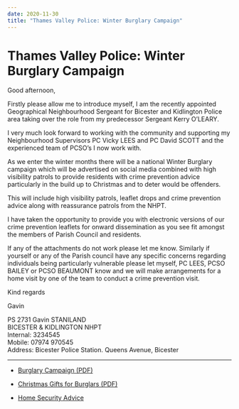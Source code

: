 ```yaml
---
date: 2020-11-30
title: "Thames Valley Police: Winter Burglary Campaign"
---
```


# Thames Valley Police: Winter Burglary Campaign

Good afternoon,

 

Firstly please allow me to introduce myself, I am the recently
appointed Geographical Neighbourhood Sergeant for Bicester and
Kidlington Police area taking over the role from my predecessor
Sergeant Kerry O’LEARY.

 

I very much look forward to working with the community and supporting
my Neighbourhood Supervisors PC Vicky LEES and PC David SCOTT and the
experienced team of PCSO’s I now work with.

 

As we enter the winter months there will be a national Winter Burglary
campaign which will be advertised on social media combined with high
visibility patrols to provide residents with crime prevention advice
particularly in the build up to Christmas and to deter would be
offenders.

 

This will include high visibility patrols, leaflet drops and crime
prevention advice along with reassurance patrols from the NHPT.

 

I have taken the opportunity to provide you with electronic versions
of our crime prevention leaflets for onward dissemination as you see
fit amongst the members of Parish Council and residents.

 

If any of the attachments do not work please let me know. Similarly if
yourself or any of the Parish council have any specific concerns
regarding individuals being particularly vulnerable please let myself,
PC LEES, PCSO BAILEY or PCSO BEAUMONT know and we will make
arrangements for a home visit by one of the team to conduct a crime
prevention visit.

 

Kind regards

 
Gavin

 

 

PS 2731 Gavin STANILAND  
BICESTER & KIDLINGTON NHPT  
Internal: 3234545  
Mobile: 07974 970545  
Address: Bicester Police Station. Queens Avenue, Bicester

---


* [Burglary Campaign (PDF)](A5_Leaflet_Insecurity_Regional_Burglary_Campaign.pdf)

* [Christmas Gifts for Burglars (PDF)](Christmas_Gifts_for_Burglars.pdf)

* [Home Security Advice](CP52_-_Home_Security_Advice_Leaflet.pdf)
